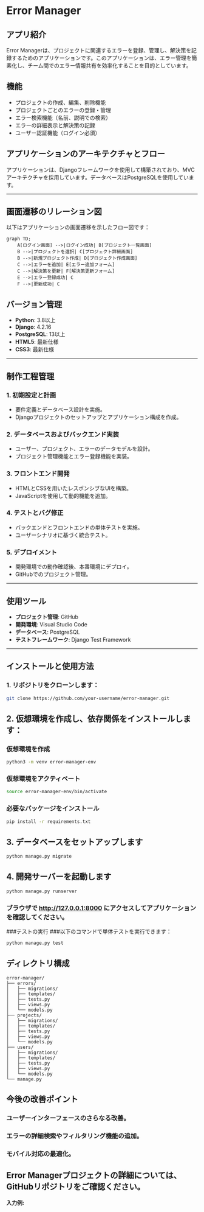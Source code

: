 # Error Manager

## アプリ紹介
Error Managerは、プロジェクトに関連するエラーを登録、管理し、解決策を記録するためのアプリケーションです。このアプリケーションは、エラー管理を簡素化し、チーム間でのエラー情報共有を効率化することを目的としています。

## 機能
- プロジェクトの作成、編集、削除機能
- プロジェクトごとのエラーの登録・管理
- エラー検索機能（名前、説明での検索）
- エラーの詳細表示と解決策の記録
- ユーザー認証機能（ログイン必須）

## アプリケーションのアーキテクチャとフロー
アプリケーションは、Djangoフレームワークを使用して構築されており、MVCアーキテクチャを採用しています。データベースはPostgreSQLを使用しています。

---

## 画面遷移のリレーション図
以下はアプリケーションの画面遷移を示したフロー図です：

```mermaid
graph TD;
    A[ログイン画面] -->|ログイン成功| B[プロジェクト一覧画面]
    B -->|プロジェクトを選択| C[プロジェクト詳細画面]
    B -->|新規プロジェクト作成| D[プロジェクト作成画面]
    C -->|エラーを追加| E[エラー追加フォーム]
    C -->|解決策を更新| F[解決策更新フォーム]
    E -->|エラー登録成功| C
    F -->|更新成功| C
```

## バージョン管理
- **Python**: 3.8以上
- **Django**: 4.2.16
- **PostgreSQL**: 13以上
- **HTML5**: 最新仕様
- **CSS3**: 最新仕様

---

## 制作工程管理

### 1. 初期設定と計画
- 要件定義とデータベース設計を実施。
- Djangoプロジェクトのセットアップとアプリケーション構成を作成。

### 2. データベースおよびバックエンド実装
- ユーザー、プロジェクト、エラーのデータモデルを設計。
- プロジェクト管理機能とエラー登録機能を実装。

### 3. フロントエンド開発
- HTMLとCSSを用いたレスポンシブなUIを構築。
- JavaScriptを使用して動的機能を追加。

### 4. テストとバグ修正
- バックエンドとフロントエンドの単体テストを実施。
- ユーザーシナリオに基づく統合テスト。

### 5. デプロイメント
- 開発環境での動作確認後、本番環境にデプロイ。
- GitHubでのプロジェクト管理。

---

## 使用ツール
- **プロジェクト管理**: GitHub
- **開発環境**: Visual Studio Code
- **データベース**: PostgreSQL
- **テストフレームワーク**: Django Test Framework

---

## インストールと使用方法

### 1. リポジトリをクローンします：
```bash
git clone https://github.com/your-username/error-manager.git
```

## 2. 仮想環境を作成し、依存関係をインストールします：

### 仮想環境を作成
```bash
python3 -m venv error-manager-env
```

### 仮想環境をアクティベート
```bash
source error-manager-env/bin/activate
```

### 必要なパッケージをインストール
```bash
pip install -r requirements.txt
```

## 3. データベースをセットアップします
```bash
python manage.py migrate
```

## 4. 開発サーバーを起動します
```bash
python manage.py runserver
```
### ブラウザで http://127.0.0.1:8000 にアクセスしてアプリケーションを確認してください。


###テストの実行
###以下のコマンドで単体テストを実行できます：
```bash
python manage.py test
```

## ディレクトリ構成
```plaintext
error-manager/
├── errors/
│   ├── migrations/
│   ├── templates/
│   ├── tests.py
│   ├── views.py
│   └── models.py
├── projects/
│   ├── migrations/
│   ├── templates/
│   ├── tests.py
│   ├── views.py
│   └── models.py
├── users/
│   ├── migrations/
│   ├── templates/
│   ├── tests.py
│   ├── views.py
│   └── models.py
└── manage.py
```

## 今後の改善ポイント
### ユーザーインターフェースのさらなる改善。
### エラーの詳細検索やフィルタリング機能の追加。
### モバイル対応の最適化。

## Error Managerプロジェクトの詳細については、GitHubリポジトリをご確認ください。
**入力例:**
